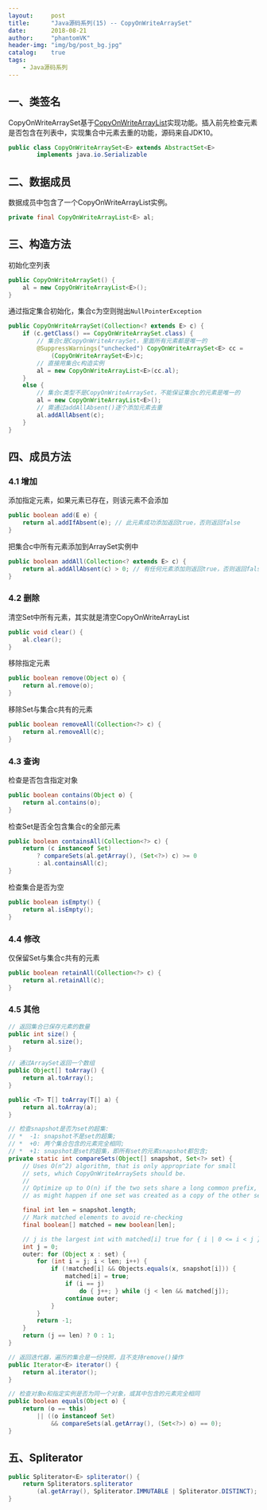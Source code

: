 ```yaml
---
layout:     post
title:      "Java源码系列(15) -- CopyOnWriteArraySet"
date:       2018-08-21
author:     "phantomVK"
header-img: "img/bg/post_bg.jpg"
catalog:    true
tags:
    - Java源码系列
---
```


## 一、类签名

CopyOnWriteArraySet基于[CopyOnWriteArrayList](https://phantomvk.github.io/2018/08/09/CopyOnWriteArrayList/)实现功能。插入前先检查元素是否包含在列表中，实现集合中元素去重的功能，源码来自JDK10。

```java
public class CopyOnWriteArraySet<E> extends AbstractSet<E>
        implements java.io.Serializable
```

## 二、数据成员

数据成员中包含了一个CopyOnWriteArrayList实例。

```java
private final CopyOnWriteArrayList<E> al;
```

## 三、构造方法

初始化空列表

```java
public CopyOnWriteArraySet() {
    al = new CopyOnWriteArrayList<E>();
}
```

通过指定集合初始化，集合c为空则抛出`NullPointerException`

```java
public CopyOnWriteArraySet(Collection<? extends E> c) {
    if (c.getClass() == CopyOnWriteArraySet.class) {
        // 集合c是CopyOnWriteArraySet，里面所有元素都是唯一的
        @SuppressWarnings("unchecked") CopyOnWriteArraySet<E> cc =
            (CopyOnWriteArraySet<E>)c;
        // 直接用集合c构造实例
        al = new CopyOnWriteArrayList<E>(cc.al);
    }
    else {
        // 集合c类型不是CopyOnWriteArraySet，不能保证集合c的元素是唯一的
        al = new CopyOnWriteArrayList<E>();
        // 需通过addAllAbsent()逐个添加元素去重
        al.addAllAbsent(c);
    }
}
```

## 四、成员方法

### 4.1 增加

添加指定元素，如果元素已存在，则该元素不会添加

```java
public boolean add(E e) {
    return al.addIfAbsent(e); // 此元素成功添加返回true，否则返回false
}
```

把集合c中所有元素添加到ArraySet实例中

```java
public boolean addAll(Collection<? extends E> c) {
    return al.addAllAbsent(c) > 0; // 有任何元素添加则返回true，否则返回false
}
```

### 4.2 删除

清空Set中所有元素，其实就是清空CopyOnWriteArrayList

```java
public void clear() {
    al.clear();
}
```

移除指定元素

```java
public boolean remove(Object o) {
    return al.remove(o);
}
```

移除Set与集合c共有的元素

```java
public boolean removeAll(Collection<?> c) {
    return al.removeAll(c);
}
```

### 4.3 查询

检查是否包含指定对象

```java
public boolean contains(Object o) {
    return al.contains(o);
}
```

检查Set是否全包含集合c的全部元素

```java
public boolean containsAll(Collection<?> c) {
    return (c instanceof Set)
        ? compareSets(al.getArray(), (Set<?>) c) >= 0
        : al.containsAll(c);
}
```

检查集合是否为空

```java
public boolean isEmpty() {
    return al.isEmpty();
}
```

### 4.4 修改

仅保留Set与集合c共有的元素

```java
public boolean retainAll(Collection<?> c) {
    return al.retainAll(c);
}
```

### 4.5 其他

```java
// 返回集合已保存元素的数量
public int size() {
    return al.size();
}

// 通过ArraySet返回一个数组
public Object[] toArray() {
    return al.toArray();
}

public <T> T[] toArray(T[] a) {
    return al.toArray(a);
}

// 检查snapshot是否为set的超集:
// *  -1: snapshot不是set的超集;
// *  +0: 两个集合包含的元素完全相同;
// *  +1: snapshot是set的超集，即所有set的元素snapshot都包含;
private static int compareSets(Object[] snapshot, Set<?> set) {
    // Uses O(n^2) algorithm, that is only appropriate for small
    // sets, which CopyOnWriteArraySets should be.
    //
    // Optimize up to O(n) if the two sets share a long common prefix,
    // as might happen if one set was created as a copy of the other set.

    final int len = snapshot.length;
    // Mark matched elements to avoid re-checking
    final boolean[] matched = new boolean[len];

    // j is the largest int with matched[i] true for { i | 0 <= i < j }
    int j = 0;
    outer: for (Object x : set) {
        for (int i = j; i < len; i++) {
            if (!matched[i] && Objects.equals(x, snapshot[i])) {
                matched[i] = true;
                if (i == j)
                    do { j++; } while (j < len && matched[j]);
                continue outer;
            }
        }
        return -1;
    }
    return (j == len) ? 0 : 1;
}

// 返回迭代器，遍历的集合是一份快照，且不支持remove()操作
public Iterator<E> iterator() {
    return al.iterator();
}

// 检查对象o和指定实例是否为同一个对象，或其中包含的元素完全相同
public boolean equals(Object o) {
    return (o == this)
        || ((o instanceof Set)
            && compareSets(al.getArray(), (Set<?>) o) == 0);
}
```

## 五、Spliterator

```java
public Spliterator<E> spliterator() {
    return Spliterators.spliterator
        (al.getArray(), Spliterator.IMMUTABLE | Spliterator.DISTINCT);
}
```
